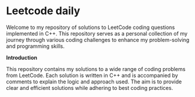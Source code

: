 # Leetcode daily
Welcome to my repository of solutions to LeetCode coding questions implemented in C++. This repository serves as a personal collection of my journey through various coding challenges to enhance my problem-solving and programming skills.

**Introduction**

This repository contains my solutions to a wide range of coding problems from LeetCode. Each solution is written in C++ and is accompanied by comments to explain the logic and approach used. The aim is to provide clear and efficient solutions while adhering to best coding practices.
